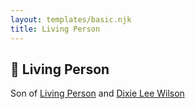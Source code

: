 ```yaml
---
layout: templates/basic.njk
title: Living Person
---
```

## 🔵 Living Person

Son of [Living Person](/people/4/45880759) and [Dixie Lee Wilson](/people/8/87584724)

